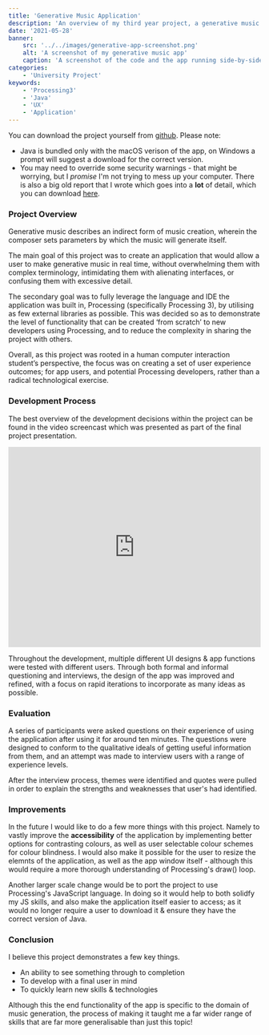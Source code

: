 ```yaml
---
title: 'Generative Music Application'
description: 'An overview of my third year project, a generative music application, written and devloped in Processing3 & Java'
date: '2021-05-28'
banner:
    src: '../../images/generative-app-screenshot.png'
    alt: 'A screenshot of my generative music app'
    caption: 'A screenshot of the code and the app running side-by-side'
categories:
    - 'University Project'
keywords:
    - 'Processing3'
    - 'Java'
    - 'UX'
    - 'Application'
---
```


You can download the project yourself from [github](https://github.com/TrueHeresy/Portfolio/tree/main/Generative%20Music%20App). Please note: 
* Java is bundled only with the macOS verison of the app, on Windows a prompt will suggest a download for the correct version.
* You may need to override some security warnings - that might be worrying, but I _promise_ I'm not trying to mess up your computer.
There is also a big old report that I wrote which goes into a **lot** of detail, which you can download <a href="../../generative_music_report.pdf">here</a>.

### Project Overview
Generative music describes an indirect form of music creation, wherein the composer sets parameters by which the music will generate itself.

The main goal of this project was to create an application that would allow a user to make generative music in real time, without overwhelming them with complex terminology, intimidating them with alienating interfaces, or confusing them with excessive detail.

The secondary goal was to fully leverage the language and IDE the application was built in, Processing (specifically Processing 3), by utilising as few external libraries as possible. This was decided so as to demonstrate the level of functionality that can be created ‘from scratch’ to new developers using Processing, and to reduce the complexity in sharing the project with others.

Overall, as this project was rooted in a human computer interaction student’s perspective, the focus was on creating a set of user experience outcomes; for app users, and potential  Processing developers, rather than a radical technological exercise.

### Development Process
The best overview of the development decisions within the project can be found in the video screencast which was presented as part of the final project presentation.

<iframe width="100%" height="400" src="https://www.youtube.com/embed/0WWOrIHrOho" title="YouTube video player" frameborder="0" allow="accelerometer; autoplay; clipboard-write; encrypted-media; gyroscope; picture-in-picture" allowfullscreen></iframe>

Throughout the development, multiple different UI designs & app functions were tested with different users. Through both formal and informal questioning and interviews, the design of the app was improved and refined, with a focus on rapid iterations to incorporate as many ideas as possible.
### Evaluation
A series of participants were asked questions on their experience of using the application after using it for around ten minutes. The questions were designed to conform to the qualitative ideals of getting useful information from them, and an attempt was made to interview users with a range of experience levels.

After the interview process, themes were identified and quotes were pulled in order to explain the strengths and weaknesses that user's had identified.

### Improvements
In the future I would like to do a few more things with this project. Namely to vastly improve the **accessibility** of the application by implementing better options for contrasting colours, as well as user selectable colour schemes for colour blindness. I would also make it possible for the user to resize the elemnts of the application, as well as the app window itself - although this would require a more thorough understanding of Processing's draw() loop.

Another larger scale change would be to port the project to use Processing's JavaScript language. In doing so it would help to both solidfy my JS skills, and also make the application itself easier to access; as it would no longer require a user to download it & ensure they have the correct version of Java.
### Conclusion
I believe this project demonstrates a few key things.

* An ability to see something through to completion
* To develop with a final user in mind
* To quickly learn new skills & technologies

Although this the end functionality of the app is specific to the domain of music generation, the process of making it taught me a far wider range of skills that are far more generalisable than just this topic!